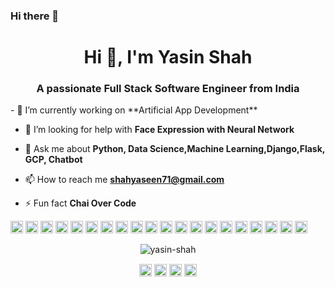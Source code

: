 ### Hi there 👋

<!--
**Yasin-Shah/Yasin-Shah** is a ✨ _special_ ✨ repository because its `README.md` (this file) appears on your GitHub profile.

Here are some ideas to get you started:

- 🔭 I’m currently working on ...
- 🌱 I’m currently learning ...
- 👯 I’m looking to collaborate on ...
- 🤔 I’m looking for help with ...
- 💬 Ask me about ...
- 📫 How to reach me: ...
- 😄 Pronouns: ...
- ⚡ Fun fact: ...
-->
<h1 align="center">Hi 👋, I'm Yasin Shah</h1>
<h3 align="center">A passionate Full Stack Software Engineer from India</h3>
- 🔭 I’m currently working on **Artificial App Development**

- 🤔 I’m looking for help with **Face Expression with Neural Network**

- 💬 Ask me about **Python, Data Science,Machine Learning,Django,Flask, GCP, Chatbot**

- 📫 How to reach me **shahyaseen71@gmail.com**

- ⚡ Fun fact **Chai Over Code**

<p align="left"><img src="https://konpa.github.io/devicon/devicon.git/icons/vuejs/vuejs-original-wordmark.svg" alt="vuejs" width="20" height="20"/> <img src="https://konpa.github.io/devicon/devicon.git/icons/react/react-original-wordmark.svg" alt="react" width="20" height="20"/> <img src="https://konpa.github.io/devicon/devicon.git/icons/angularjs/angularjs-original.svg" alt="angularjs" width="20" height="20"/> <img src="https://konpa.github.io/devicon/devicon.git/icons/amazonwebservices/amazonwebservices-original-wordmark.svg" alt="aws" width="20" height="20"/> <img src="https://konpa.github.io/devicon/devicon.git/icons/android/android-original-wordmark.svg" alt="android" width="20" height="20"/> <img src="https://konpa.github.io/devicon/devicon.git/icons/c/c-original.svg" alt="c" width="20" height="20"/> <img src="https://konpa.github.io/devicon/devicon.git/icons/cplusplus/cplusplus-original.svg" alt="cplusplus" width="20" height="20"/> <img src="https://konpa.github.io/devicon/devicon.git/icons/css3/css3-original-wordmark.svg" alt="css3" width="20" height="20"/> <img src="https://konpa.github.io/devicon/devicon.git/icons/django/django-original.svg" alt="django" width="20" height="20"/> <img src="https://konpa.github.io/devicon/devicon.git/icons/docker/docker-original-wordmark.svg" alt="docker" width="20" height="20"/> <img src="https://konpa.github.io/devicon/devicon.git/icons/electron/electron-original.svg" alt="electron" width="20" height="20"/> <img src="https://konpa.github.io/devicon/devicon.git/icons/html5/html5-original-wordmark.svg" alt="html5" width="20" height="20"/> <img src="https://konpa.github.io/devicon/devicon.git/icons/java/java-original-wordmark.svg" alt="java" width="20" height="20"/> <img src="https://konpa.github.io/devicon/devicon.git/icons/javascript/javascript-original.svg" alt="javascript" width="20" height="20"/> <img src="https://konpa.github.io/devicon/devicon.git/icons/mongodb/mongodb-original-wordmark.svg" alt="mongodb" width="20" height="20"/> <img src="https://konpa.github.io/devicon/devicon.git/icons/mysql/mysql-original-wordmark.svg" alt="mysql" width="20" height="20"/> <img src="https://konpa.github.io/devicon/devicon.git/icons/nodejs/nodejs-original-wordmark.svg" alt="nodejs" width="20" height="20"/> <img src="https://konpa.github.io/devicon/devicon.git/icons/python/python-original-wordmark.svg" alt="python" width="20" height="20"/> <img src="https://konpa.github.io/devicon/devicon.git/icons/nginx/nginx-original.svg" alt="nginx" width="20" height="20"/> <img src="https://cdn.jsdelivr.net/npm/simple-icons@3.1.0/icons/flutter.svg" alt="flutter" width="20" height="20"/></p><p align="center"> <img src="https://github-readme-stats.vercel.app/api?username=yasin-shah&show_icons=true" alt="yasin-shah" /> </p>

<p align="center">
<a href="https://twitter.com/yasinshah9598" target="blank"><img align="center" src="https://cdn.jsdelivr.net/npm/simple-icons@3.0.1/icons/twitter.svg" alt="yasinshah9598" height="20" width="20" /></a>
<a href="https://linkedin.com/in/yasin-shah-139970141" target="blank"><img align="center" src="https://cdn.jsdelivr.net/npm/simple-icons@3.0.1/icons/linkedin.svg" alt="yasin-shah-139970141" height="20" width="20" /></a>
<a href="https://fb.com/yaseen.shah.9275439" target="blank"><img align="center" src="https://cdn.jsdelivr.net/npm/simple-icons@3.0.1/icons/facebook.svg" alt="yaseen.shah.9275439" height="20" width="20" /></a>
<a href="https://medium.com/@yasin_shah" target="blank"><img align="center" src="https://cdn.jsdelivr.net/npm/simple-icons@3.0.1/icons/medium.svg" alt="@yasin_shah" height="20" width="20" /></a>
</p>
